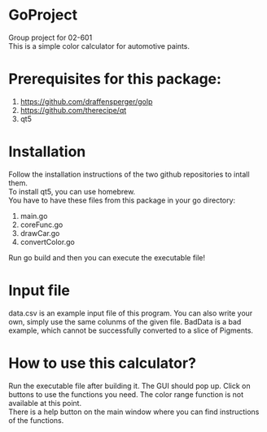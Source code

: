 # GoProject
Group project for 02-601 <br>
This is a simple color calculator for automotive paints.

# Prerequisites for this package:
1. https://github.com/draffensperger/golp
2. https://github.com/therecipe/qt
3. qt5

# Installation
Follow the installation instructions of the two github repositories to intall them. <br>
To install qt5, you can use homebrew. <br>
You have to have these files from this package in your go directory:
1. main.go
2. coreFunc.go
3. drawCar.go
4. convertColor.go

Run go build and then you can execute the executable file!

# Input file
data.csv is an example input file of this program. You can also write your own, simply use the same colunms of the given file.
BadData is a bad example, which cannot be successfully converted to a slice of Pigments.

# How to use this calculator?
Run the executable file after building it. The GUI should pop up. Click on buttons to use the functions you need. The color range function is not available at this point. <br>
There is a help button on the main window where you can find instructions of the functions.
